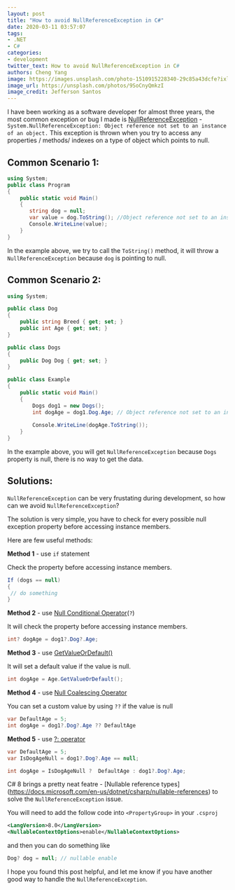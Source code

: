```yaml
---
layout: post
title: "How to avoid NullReferenceException in C#"
date: 2020-03-11 03:57:07
tags:
- .NET
- C#
categories:
- development
twitter_text: How to avoid NullReferenceException in C#
authors: Cheng Yang
image: https://images.unsplash.com/photo-1510915228340-29c85a43dcfe?ixlib=rb-1.2.1&ixid=eyJhcHBfaWQiOjEyMDd9&auto=format&fit=crop&w=1050&q=80
image_url: https://unsplash.com/photos/9SoCnyQmkzI
image_credit: Jefferson Santos
---
```


I have been working as a software developer for almost three years, the most common exception or bug I made is [NullReferenceException](https://docs.microsoft.com/en-us/dotnet/api/system.nullreferenceexception?view=netframework-4.8) -`System.NullReferenceException: Object reference not set to an instance of an object.` This exception is thrown when you try to access any properties / methods/ indexes on a type of object which points to null. 

## Common Scenario 1:

```csharp
using System; 
public class Program
{
    public static void Main()
    {
       string dog = null;
	   var value = dog.ToString(); //Object reference not set to an instance of an object
   	   Console.WriteLine(value);
    }
}
```
In the example above, we try to call the `ToString()` method, it will throw a `NullReferenceException` because `dog` is pointing to null.

## Common Scenario 2:
```csharp
using System;

public class Dog
{
    public string Breed { get; set; }
    public int Age { get; set; }
}

public class Dogs
{
    public Dog Dog { get; set; }
}

public class Example
{
    public static void Main()
    {
        Dogs dog1 = new Dogs();
        int dogAge = dog1.Dog.Age; // Object reference not set to an instance of an object
	   
        Console.WriteLine(dogAge.ToString());  
    }
}

```
In the example above, you will get `NullReferenceException` because `Dogs` property is null, there is no way to get the data.

## Solutions:
`NullReferenceException` can be very frustating during development, so how can we avoid `NullReferenceException`?

The solution is very simple, you have to check for every possible null exception property before accessing instance members.

Here are few useful methods:

**Method 1** - use `if` statement

Check the property before accessing instance members.

```csharp
If (dogs == null)
{
 // do something
}
```

**Method 2** - use [Null Conditional Operator](https://docs.microsoft.com/en-us/dotnet/csharp/language-reference/operators/member-access-operators#null-conditional-operators--and-)(`?`) 

It will check the property before accessing instance members.

```csharp
int? dogAge = dog1?.Dog?.Age;
```

**Method 3** - use [GetValueOrDefault()](https://docs.microsoft.com/en-us/dotnet/api/system.nullable-1.getvalueordefault?view=netframework-4.8) 

It will set a default value if the value is null.

```csharp
int dogAge = Age.GetValueOrDefault();
```

**Method 4** - use [Null Coalescing Operator](https://docs.microsoft.com/en-us/dotnet/csharp/language-reference/operators/null-coalescing-operator) 

You can set a custom value by using `??` if the value is null

```csharp
var DefaultAge = 5;
int dogAge = dog1?.Dog?.Age ?? DefaultAge
```

**Method 5** - use [?: operator](https://docs.microsoft.com/en-us/dotnet/csharp/language-reference/operators/conditional-operator)

```csharp
var DefaultAge = 5;
var IsDogAgeNull = dog1?.Dog?.Age == null;

int dogAge = IsDogAgeNull ?  DefaultAge : dog1?.Dog?.Age;
```
 C# 8 brings a pretty neat featre - [Nullable reference types] (https://docs.microsoft.com/en-us/dotnet/csharp/nullable-references) to solve the `NullReferenceException` issue.

You will need to add the follow code into `<PropertyGroup>` in your `.csproj`
```xml
<LangVersion>8.0</LangVersion>
<NullableContextOptions>enable</NullableContextOptions>
```
and then you can do something like 
```csharp
Dog? dog = null; // nullable enable
```


I hope you found this post helpful, and let me know if you have another good way to handle the `NullReferenceException`.
